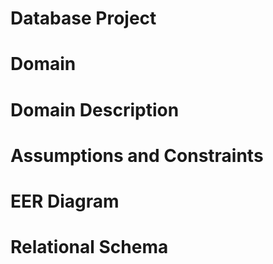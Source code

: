 # Database Project

# Domain

# Domain Description

# Assumptions and Constraints

# EER Diagram

# Relational Schema